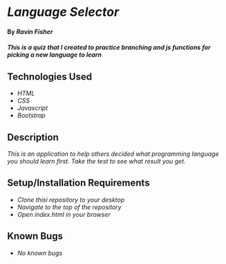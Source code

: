 # _Language Selector_

#### By _**Ravin Fisher**_

#### _This is a quiz that I created to practice branching and js functions for picking a new language to learn_

## Technologies Used

* _HTML_
* _CSS_
* _Javascript_
* _Bootstrap_

## Description

_This is an application to help others decided what programming language you should learn first. Take the test to see what result you get._

## Setup/Installation Requirements

* _Clone thisi repository to your desktop_
* _Navigate to the top of the repository_
* _Open index.html in your browser_


## Known Bugs

* _No known bugs_



